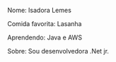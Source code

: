 Nome: Isadora Lemes

Comida favorita: Lasanha

Aprendendo: Java e AWS

Sobre: Sou desenvolvedora .Net jr.